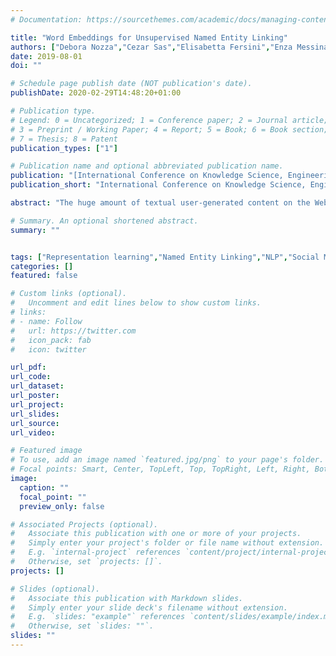 ```yaml
---
# Documentation: https://sourcethemes.com/academic/docs/managing-content/

title: "Word Embeddings for Unsupervised Named Entity Linking"
authors: ["Debora Nozza","Cezar Sas","Elisabetta Fersini","Enza Messina"]
date: 2019-08-01
doi: ""

# Schedule page publish date (NOT publication's date).
publishDate: 2020-02-29T14:48:20+01:00

# Publication type.
# Legend: 0 = Uncategorized; 1 = Conference paper; 2 = Journal article;
# 3 = Preprint / Working Paper; 4 = Report; 5 = Book; 6 = Book section;
# 7 = Thesis; 8 = Patent
publication_types: ["1"]

# Publication name and optional abbreviated publication name.
publication: "[International Conference on Knowledge Science, Engineering and Management (KSEM 2019)](https://ksem2019.unipi.gr/)"
publication_short: "International Conference on Knowledge Science, Engineering and Management"

abstract: "The huge amount of textual user-generated content on the Web has incredibly grown in the last decade, creating new relevant opportunities for different real-world applications and domains. In particular, microblogging platforms enables the collection of continuously and instantly updated information. The organization and extraction of valuable knowledge from these contents are fundamental for ensuring profitability and efficiency to companies and institutions. This paper presents an unsupervised model for the task of Named Entity Linking in microblogging environments. The aim is to link the named entity mentions in a text with their corresponding knowledge-base entries exploiting a novel heterogeneous representation space characterized by more meaningful similarity measures between words and named entities, obtained by Word Embeddings. The proposed model has been evaluated on different benchmark datasets proposed for Named Entity Linking challenges for English and Italian language. It obtains very promising performance given the highly challenging environment of user-generated content over microblogging platforms."

# Summary. An optional shortened abstract.
summary: ""


tags: ["Representation learning","Named Entity Linking","NLP","Social Media"]
categories: []
featured: false

# Custom links (optional).
#   Uncomment and edit lines below to show custom links.
# links:
# - name: Follow
#   url: https://twitter.com
#   icon_pack: fab
#   icon: twitter

url_pdf: 
url_code:
url_dataset:
url_poster:
url_project:
url_slides:
url_source:
url_video:

# Featured image
# To use, add an image named `featured.jpg/png` to your page's folder. 
# Focal points: Smart, Center, TopLeft, Top, TopRight, Left, Right, BottomLeft, Bottom, BottomRight.
image:
  caption: ""
  focal_point: ""
  preview_only: false

# Associated Projects (optional).
#   Associate this publication with one or more of your projects.
#   Simply enter your project's folder or file name without extension.
#   E.g. `internal-project` references `content/project/internal-project/index.md`.
#   Otherwise, set `projects: []`.
projects: []

# Slides (optional).
#   Associate this publication with Markdown slides.
#   Simply enter your slide deck's filename without extension.
#   E.g. `slides: "example"` references `content/slides/example/index.md`.
#   Otherwise, set `slides: ""`.
slides: ""
---
```

